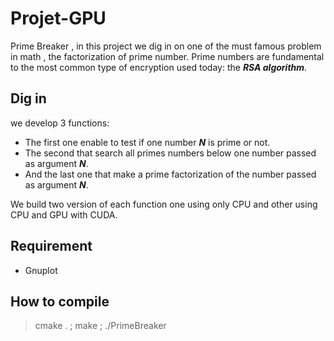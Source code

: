 # Projet-GPU


Prime Breaker , in this project  we dig in on one of the must famous problem in math , the factorization of prime number.
Prime numbers are fundamental to the most common type of encryption used today: the ***RSA algorithm***.

## Dig in 

we develop 3 functions: 

* The first one enable to test if one number ***N*** is prime or not.
* The second that search all primes numbers below  one number passed as argument ***N***.
* And the last one that  make  a prime factorization of the number passed as argument ***N***.

We build two version of each function one using only CPU and other using CPU and GPU with CUDA. 


## Requirement  

* Gnuplot

## How to compile
> cmake . ;
> make ;
> ./PrimeBreaker

